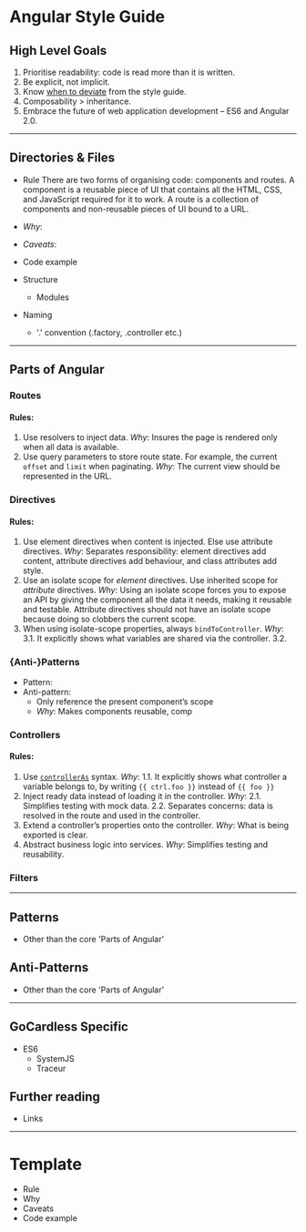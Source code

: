 # Angular Style Guide

## High Level Goals

1. Prioritise readability: code is read more than it is written.
2. Be explicit, not implicit.
3. Know [when to deviate](http://legacy.python.org/dev/peps/pep-0008/#a-foolish-consistency-is-the-hobgoblin-of-little-minds) from the style guide. 
4. Composability > inheritance.
5. Embrace the future of web application development – ES6 and Angular 2.0.

---


## Directories & Files

- Rule
  There are two forms of organising code: components and routes. A component is a reusable piece of UI that contains all the HTML, CSS, and JavaScript required for it to work. A route is a collection of components and non-reusable pieces of UI bound to a URL.

- _Why_:
- _Caveats_:
- Code example

- Structure
  - Modules
- Naming
  - '.' convention (.factory, .controller etc.)

---

## Parts of Angular

### Routes

#### Rules:
  1. Use resolvers to inject data.
  _Why_: Insures the page is rendered only when all data is available.
  2. Use query parameters to store route state. For example, the current `offset` and `limit` when paginating.
  _Why_: The current view should be represented in the URL.

### Directives

#### Rules:
  1. Use element directives when content is injected. Else use attribute directives.
  _Why_: Separates responsibility: element directives add content, attribute directives add behaviour, and class attributes add style.
  2. Use an isolate scope for _element_ directives. Use inherited scope for _attribute_ directives.
  _Why_: Using an isolate scope forces you to expose an API by giving the component all the data it needs, making it reusable and testable. Attribute directives should not have an isolate scope because doing so clobbers the current scope.
  3. When using isolate-scope properties, always `bindToController`.
  _Why_:
    3.1. It explicitly shows what variables are shared via the controller.
    3.2.

### {Anti-}Patterns
  - Pattern:
  - Anti-pattern:
    - Only reference the present component’s scope
    - _Why_: Makes components reusable, comp

### Controllers

#### Rules:
  1. Use [`controllerAs`](http://toddmotto.com/digging-into-angulars-controller-as-syntax/) syntax.
  _Why_:
    1.1. It explicitly shows what controller a variable belongs to, by writing `{{ ctrl.foo }}` instead of `{{ foo }}`
  2. Inject ready data instead of loading it in the controller.
  _Why_:
    2.1. Simplifies testing with mock data.
    2.2. Separates concerns: data is resolved in the route and used in the controller.
  3. Extend a controller’s properties onto the controller.
  _Why_: What is being exported is clear.
  4. Abstract business logic into services.
  _Why_: Simplifies testing and reusability.

### Filters

---

## Patterns
- Other than the core 'Parts of Angular'

## Anti-Patterns
- Other than the core 'Parts of Angular'

---

## GoCardless Specific
- ES6
  - SystemJS
  - Traceur

## Further reading
- Links

---

# Template
- Rule
- Why
- Caveats
- Code example
